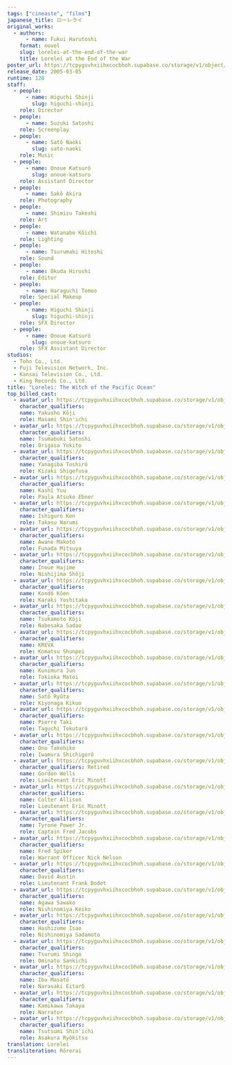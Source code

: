 ```yaml
---
tags: ["cineaste", "films"]
japanese_title: ローレライ
original_works:
  - authors:
      - name: Fukui Harutoshi
    format: novel
    slug: lorelei-at-the-end-of-the-war
    title: Lorelei at the End of the War
poster_url: https://tcpyguvhxiihxcocbhoh.supabase.co/storage/v1/object/public/godzilla-cineaste-public/content/films/lorelei-the-witch-of-the-pacific-ocean-2005/posters/lorelei-2005.jpg
release_date: 2005-03-05
runtime: 128
staff:
  - people:
      - name: Higuchi Shinji
        slug: higuchi-shinji
    role: Director
  - people:
      - name: Suzuki Satoshi
    role: Screenplay
  - people:
      - name: Satô Naoki
        slug: sato-naoki
    role: Music
  - people:
      - name: Onoue Katsurô
        slug: onoue-katsuro
    role: Assistant Director
  - people:
      - name: Sakô Akira
    role: Photography
  - people:
      - name: Shimizu Takeshi
    role: Art
  - people:
      - name: Watanabe Kôichi
    role: Lighting
  - people:
      - name: Tsurumaki Hitoshi
    role: Sound
  - people:
      - name: Okuda Hiroshi
    role: Editor
  - people:
      - name: Haraguchi Tomoo
    role: Special Makeup
  - people:
      - name: Higuchi Shinji
        slug: higuchi-shinji
    role: SFX Director
  - people:
      - name: Onoue Katsurô
        slug: onoue-katsuro
    role: SFX Assistant Director
studios:
  - Toho Co., Ltd.
  - Fuji Television Network, Inc.
  - Kansai Television Co., Ltd.
  - King Records Co., Ltd.
title: "Lorelei: The Witch of the Pacific Ocean"
top_billed_cast:
  - avatar_url: https://tcpyguvhxiihxcocbhoh.supabase.co/storage/v1/object/public/godzilla-cineaste-public/content/films/lorelei-the-witch-of-the-pacific-ocean-2005/cast-avatars/koji-yakusho-0.jpg
    character_qualifiers:
    name: Yakusho Kôji
    role: Masami Shin'ichi
  - avatar_url: https://tcpyguvhxiihxcocbhoh.supabase.co/storage/v1/object/public/godzilla-cineaste-public/content/films/lorelei-the-witch-of-the-pacific-ocean-2005/cast-avatars/satoshi-tsumabuki-0.jpg
    character_qualifiers:
    name: Tsumabuki Satoshi
    role: Origasa Yukito
  - avatar_url: https://tcpyguvhxiihxcocbhoh.supabase.co/storage/v1/object/public/godzilla-cineaste-public/content/films/lorelei-the-witch-of-the-pacific-ocean-2005/cast-avatars/toshiro-yanagiba-0.jpg
    character_qualifiers:
    name: Yanagiba Toshirô
    role: Kizaki Shigefusa
  - avatar_url: https://tcpyguvhxiihxcocbhoh.supabase.co/storage/v1/object/public/godzilla-cineaste-public/content/films/lorelei-the-witch-of-the-pacific-ocean-2005/cast-avatars/yu-kashii-0.jpg
    character_qualifiers:
    name: Kashî Yuu
    role: Paula Atsuko Ebner
  - avatar_url: https://tcpyguvhxiihxcocbhoh.supabase.co/storage/v1/object/public/godzilla-cineaste-public/content/films/lorelei-the-witch-of-the-pacific-ocean-2005/cast-avatars/ken-ishiguro-0.jpg
    character_qualifiers:
    name: Ishiguro Ken
    role: Takasu Narumi
  - avatar_url: https://tcpyguvhxiihxcocbhoh.supabase.co/storage/v1/object/public/godzilla-cineaste-public/content/films/lorelei-the-witch-of-the-pacific-ocean-2005/cast-avatars/makoto-awane-0.jpg
    character_qualifiers:
    name: Awane Makoto
    role: Funada Mitsuya
  - avatar_url: https://tcpyguvhxiihxcocbhoh.supabase.co/storage/v1/object/public/godzilla-cineaste-public/content/films/lorelei-the-witch-of-the-pacific-ocean-2005/cast-avatars/hajime-inoue-0.jpg
    character_qualifiers:
    name: Inoue Hajime
    role: Nishijima Shôji
  - avatar_url: https://tcpyguvhxiihxcocbhoh.supabase.co/storage/v1/object/public/godzilla-cineaste-public/content/films/lorelei-the-witch-of-the-pacific-ocean-2005/cast-avatars/koen-kondo-0.jpg
    character_qualifiers:
    name: Kondô Kôen
    role: Karaki Yoshitaka
  - avatar_url: https://tcpyguvhxiihxcocbhoh.supabase.co/storage/v1/object/public/godzilla-cineaste-public/content/films/lorelei-the-witch-of-the-pacific-ocean-2005/cast-avatars/koji-tsukamoto-0.jpg
    character_qualifiers:
    name: Tsukamoto Kôji
    role: Nabesaka Sadao
  - avatar_url: https://tcpyguvhxiihxcocbhoh.supabase.co/storage/v1/object/public/godzilla-cineaste-public/content/films/lorelei-the-witch-of-the-pacific-ocean-2005/cast-avatars/kreva-0.jpg
    character_qualifiers:
    name: KREVA
    role: Komatsu Shunpei
  - avatar_url: https://tcpyguvhxiihxcocbhoh.supabase.co/storage/v1/object/public/godzilla-cineaste-public/content/films/lorelei-the-witch-of-the-pacific-ocean-2005/cast-avatars/jun-kunimura-0.jpg
    character_qualifiers:
    name: Kunimura Jun
    role: Tokioka Matoi
  - avatar_url: https://tcpyguvhxiihxcocbhoh.supabase.co/storage/v1/object/public/godzilla-cineaste-public/content/films/lorelei-the-witch-of-the-pacific-ocean-2005/cast-avatars/ryuta-sato-0.jpg
    character_qualifiers:
    name: Satô Ryûta
    role: Kiyonaga Kikuo
  - avatar_url: https://tcpyguvhxiihxcocbhoh.supabase.co/storage/v1/object/public/godzilla-cineaste-public/content/films/lorelei-the-witch-of-the-pacific-ocean-2005/cast-avatars/pierre-taki-0.jpg
    character_qualifiers:
    name: Pierre Taki
    role: Taguchi Tokutarô
  - avatar_url: https://tcpyguvhxiihxcocbhoh.supabase.co/storage/v1/object/public/godzilla-cineaste-public/content/films/lorelei-the-witch-of-the-pacific-ocean-2005/cast-avatars/takehiko-ono-0.jpg
    character_qualifiers:
    name: Ono Takehiko
    role: Iwamura Shichigorô
  - avatar_url: https://tcpyguvhxiihxcocbhoh.supabase.co/storage/v1/object/public/godzilla-cineaste-public/content/films/lorelei-the-witch-of-the-pacific-ocean-2005/cast-avatars/gordon-wells-0.jpg
    character_qualifiers: Retired
    name: Gordon Wells
    role: Lieutenant Eric Minott
  - avatar_url: https://tcpyguvhxiihxcocbhoh.supabase.co/storage/v1/object/public/godzilla-cineaste-public/content/films/lorelei-the-witch-of-the-pacific-ocean-2005/cast-avatars/colter-allison-0.jpg
    character_qualifiers:
    name: Colter Allison
    role: Lieutenant Eric Minott
  - avatar_url: https://tcpyguvhxiihxcocbhoh.supabase.co/storage/v1/object/public/godzilla-cineaste-public/content/films/lorelei-the-witch-of-the-pacific-ocean-2005/cast-avatars/tyrone-power-jr-0.jpg
    character_qualifiers:
    name: Tyrone Power Jr.
    role: Captain Fred Jacobs
  - avatar_url: https://tcpyguvhxiihxcocbhoh.supabase.co/storage/v1/object/public/godzilla-cineaste-public/content/films/lorelei-the-witch-of-the-pacific-ocean-2005/cast-avatars/fred-spiker-0.jpg
    character_qualifiers:
    name: Fred Spiker
    role: Warrant Officer Nick Nelson
  - avatar_url: https://tcpyguvhxiihxcocbhoh.supabase.co/storage/v1/object/public/godzilla-cineaste-public/content/films/lorelei-the-witch-of-the-pacific-ocean-2005/cast-avatars/david-austin-0.jpg
    character_qualifiers:
    name: David Austin
    role: Lieutenant Frank Dodet
  - avatar_url: https://tcpyguvhxiihxcocbhoh.supabase.co/storage/v1/object/public/godzilla-cineaste-public/content/films/lorelei-the-witch-of-the-pacific-ocean-2005/cast-avatars/sawako-agawa-0.jpg
    character_qualifiers:
    name: Agawa Sawako
    role: Nishinomiya Keiko
  - avatar_url: https://tcpyguvhxiihxcocbhoh.supabase.co/storage/v1/object/public/godzilla-cineaste-public/content/films/lorelei-the-witch-of-the-pacific-ocean-2005/cast-avatars/isao-hashizume-0.jpg
    character_qualifiers:
    name: Hashizume Isao
    role: Nishinomiya Sadamoto
  - avatar_url: https://tcpyguvhxiihxcocbhoh.supabase.co/storage/v1/object/public/godzilla-cineaste-public/content/films/lorelei-the-witch-of-the-pacific-ocean-2005/cast-avatars/shingo-tsurumi-0.jpg
    character_qualifiers:
    name: Tsurumi Shingo
    role: Ominato Sankichi
  - avatar_url: https://tcpyguvhxiihxcocbhoh.supabase.co/storage/v1/object/public/godzilla-cineaste-public/content/films/lorelei-the-witch-of-the-pacific-ocean-2005/cast-avatars/masato-ibu-0.jpg
    character_qualifiers:
    name: Ibu Masatô
    role: Narasaki Eitarô
  - avatar_url: https://tcpyguvhxiihxcocbhoh.supabase.co/storage/v1/object/public/godzilla-cineaste-public/content/films/lorelei-the-witch-of-the-pacific-ocean-2005/cast-avatars/takaya-kamikawa-0.jpg
    character_qualifiers:
    name: Kamikawa Takaya
    role: Narrator
  - avatar_url: https://tcpyguvhxiihxcocbhoh.supabase.co/storage/v1/object/public/godzilla-cineaste-public/content/films/lorelei-the-witch-of-the-pacific-ocean-2005/cast-avatars/shinichi-tsutsumi-0.jpg
    character_qualifiers:
    name: Tsutsumi Shin'ichi
    role: Asakura Ryôkitsu
translation: Lorelei
transliteration: Rôrerai
---
```

